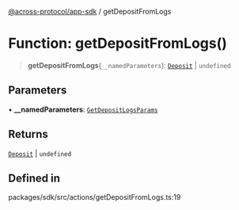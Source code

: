 [@across-protocol/app-sdk](../README.md) / getDepositFromLogs

# Function: getDepositFromLogs()

> **getDepositFromLogs**(`__namedParameters`): [`Deposit`](../type-aliases/Deposit.md) \| `undefined`

## Parameters

• **\_\_namedParameters**: [`GetDepositLogsParams`](../type-aliases/GetDepositLogsParams.md)

## Returns

[`Deposit`](../type-aliases/Deposit.md) \| `undefined`

## Defined in

packages/sdk/src/actions/getDepositFromLogs.ts:19
